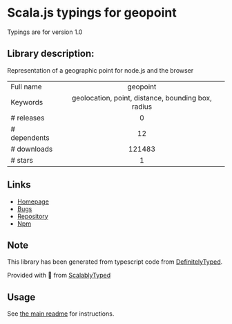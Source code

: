 
# Scala.js typings for geopoint

Typings are for version 1.0

## Library description:
Representation of a geographic point for node.js and the browser

|                    |                 |
| ------------------ | :-------------: |
| Full name          | geopoint |
| Keywords           | geolocation, point, distance, bounding box, radius |
| # releases         | 0 |
| # dependents       | 12 |
| # downloads        | 121483 |
| # stars            | 1 |

## Links
- [Homepage](https://github.com/davidwood/node-geopoint#readme)
- [Bugs](https://github.com/davidwood/node-geopoint/issues)
- [Repository](https://github.com/davidwood/node-geopoint)
- [Npm](https://www.npmjs.com/package/geopoint)
    


## Note
This library has been generated from typescript code from [DefinitelyTyped](https://definitelytyped.org).

Provided with :purple_heart: from [ScalablyTyped](https://github.com/oyvindberg/ScalablyTyped)

## Usage
See [the main readme](../../readme.md) for instructions.


